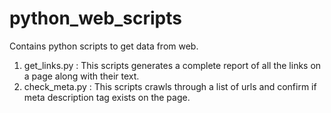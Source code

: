 # python_web_scripts
Contains python scripts to get data from web.
1) get_links.py : This scripts generates a complete report of all the links on a page along with their text.
2) check_meta.py : This scripts crawls through a list of urls and confirm if meta description tag exists on the page.